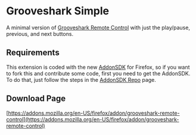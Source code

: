 # Grooveshark Simple
A minimal version of [Grooveshark Remote Control](https://github.com/peregrinogris/Grooveshark-Remote-Control) with just the play/pause, previous, and next buttons.

## Requirements

This extension is coded with the new [AddonSDK](https://jetpack.mozillalabs.com/) for Firefox, so if you want to
fork this and contribute some code, first you need to get the AddonSDK. To do
that, just follow the steps in the [AddonSDK Repo](https://github.com/mozilla/addon-sdk/) page.

## Download Page

[https://addons.mozilla.org/en-US/firefox/addon/grooveshark-remote-control](https://addons.mozilla.org/en-US/firefox/addon/grooveshark-remote-control)
